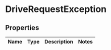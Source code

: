 
# DriveRequestException

## Properties
Name | Type | Description | Notes
------------ | ------------- | ------------- | -------------



